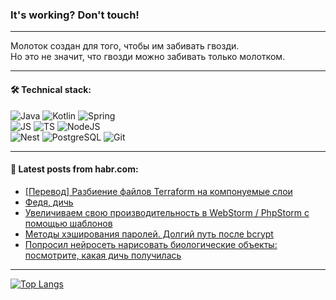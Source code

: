 ### It's working? Don't touch!

---
Молоток создан для того, чтобы им забивать гвозди. <br>
Но это не значит, что гвозди можно забивать только молотком.

---

#### 🛠️ Technical stack:

![Java](https://img.shields.io/badge/Java-informational?logo=Oracle&style=flat&logoColor=white&color=FF4500)
![Kotlin](https://img.shields.io/badge/Kotlin-informational?logo=Kotlin&style=flat&logoColor=white&color=774D97)
![Spring](https://img.shields.io/badge/SpringBoot-informational?logo=SpringBoot&style=flat&logoColor=white&color=6DB33F) <br>
![JS](https://img.shields.io/badge/JS-informational?logo=javaScript&style=flat&logoColor=black&color=F7Df1E)
![TS](https://img.shields.io/badge/TypeScript-informational?logo=typeScript&style=flat&logoColor=black&color=0667A8)
![NodeJS](https://img.shields.io/badge/NodeJS-informational?logo=node.js&style=flat&logoColor=white&color=70A760) <br>
![Nest](https://img.shields.io/badge/NestJS-informational?logo=NestJS&style=flat&logoColor=white&color=E0234E)
![PostgreSQL](https://img.shields.io/badge/PostgreSQL-informational?logo=PostgreSQL&style=flat&logoColor=white&color=DAA520)
![Git](https://img.shields.io/badge/Git-informational?logo=git&style=flat&logoColor=white&color=778899)

___

#### 💬 Latest posts from habr.com:

<!-- BLOG-POST-LIST:START -->
- [[Перевод] Разбиение файлов Terraform на компонуемые слои](https://habr.com/ru/companies/timeweb/articles/764390/?utm_source=habrahabr&utm_medium=rss&utm_campaign=764390)
- [Федя, дичь](https://habr.com/ru/articles/764514/?utm_source=habrahabr&utm_medium=rss&utm_campaign=764514)
- [Увеличиваем свою производительность в WebStorm / PhpStorm c помощью шаблонов](https://habr.com/ru/articles/764510/?utm_source=habrahabr&utm_medium=rss&utm_campaign=764510)
- [Методы хэширования паролей. Долгий путь после bcrypt](https://habr.com/ru/companies/globalsign/articles/764492/?utm_source=habrahabr&utm_medium=rss&utm_campaign=764492)
- [Попросил нейросеть нарисовать биологические объекты: посмотрите, какая дичь получилась](https://habr.com/ru/articles/764486/?utm_source=habrahabr&utm_medium=rss&utm_campaign=764486)
<!-- BLOG-POST-LIST:END -->

---
[![Top Langs](https://github-readme-stats-git-master-advtsetting-gmailcom.vercel.app/api/top-langs/?username=zloylis&langs_count=10&hide_title=false&title_color=e6edf3&size_weight=0.5&count_weight=0.5&layout=compact&hide_border=true&theme=dracula)](https://github.com/zloylis)

<!-- ![GitHub stats](https://github-readme-stats-git-master-advtsetting-gmailcom.vercel.app/api?username=zloylis&show_icons=true&hide_border=true&theme=dracula&hide_title=true&include_all_commits=true&count_private=true&hide=contribs&hide_rank=true) -->
